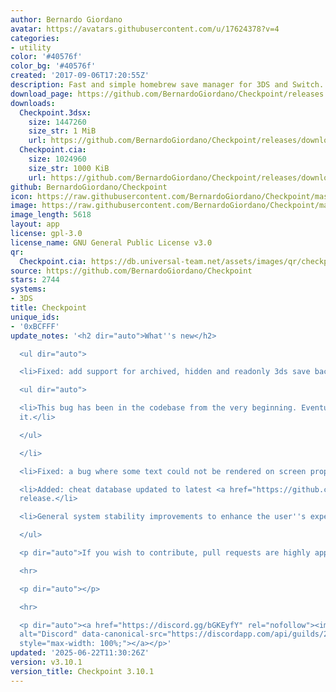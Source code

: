 ```yaml
---
author: Bernardo Giordano
avatar: https://avatars.githubusercontent.com/u/17624378?v=4
categories:
- utility
color: '#40576f'
color_bg: '#40576f'
created: '2017-09-06T17:20:55Z'
description: Fast and simple homebrew save manager for 3DS and Switch.
download_page: https://github.com/BernardoGiordano/Checkpoint/releases
downloads:
  Checkpoint.3dsx:
    size: 1447260
    size_str: 1 MiB
    url: https://github.com/BernardoGiordano/Checkpoint/releases/download/v3.10.1/Checkpoint.3dsx
  Checkpoint.cia:
    size: 1024960
    size_str: 1000 KiB
    url: https://github.com/BernardoGiordano/Checkpoint/releases/download/v3.10.1/Checkpoint.cia
github: BernardoGiordano/Checkpoint
icon: https://raw.githubusercontent.com/BernardoGiordano/Checkpoint/master/3ds/assets/icon.png
image: https://raw.githubusercontent.com/BernardoGiordano/Checkpoint/master/3ds/assets/banner.png
image_length: 5618
layout: app
license: gpl-3.0
license_name: GNU General Public License v3.0
qr:
  Checkpoint.cia: https://db.universal-team.net/assets/images/qr/checkpoint-cia.png
source: https://github.com/BernardoGiordano/Checkpoint
stars: 2744
systems:
- 3DS
title: Checkpoint
unique_ids:
- '0xBCFFF'
update_notes: '<h2 dir="auto">What''s new</h2>

  <ul dir="auto">

  <li>Fixed: add support for archived, hidden and readonly 3ds save backup folders.

  <ul dir="auto">

  <li>This bug has been in the codebase from the very beginning. Eventually, we fixed
  it.</li>

  </ul>

  </li>

  <li>Fixed: a bug where some text could not be rendered on screen properly.</li>

  <li>Added: cheat database updated to latest <a href="https://github.com/FlagBrew/Sharkive">Sharkive</a>
  release.</li>

  <li>General system stability improvements to enhance the user''s experience.</li>

  </ul>

  <p dir="auto">If you wish to contribute, pull requests are highly appreciated.</p>

  <hr>

  <p dir="auto"></p>

  <hr>

  <p dir="auto"><a href="https://discord.gg/bGKEyfY" rel="nofollow"><img src="https://camo.githubusercontent.com/4fd6621149dd39281a0da7c2c9d80ad1408edca0c82a0153a1d7df9ea37c7e11/68747470733a2f2f646973636f72646170702e636f6d2f6170692f6775696c64732f3237383232323833343633333830313732382f7769646765742e706e673f7374796c653d62616e6e6572332674696d652d"
  alt="Discord" data-canonical-src="https://discordapp.com/api/guilds/278222834633801728/widget.png?style=banner3&amp;time-"
  style="max-width: 100%;"></a></p>'
updated: '2025-06-22T11:30:26Z'
version: v3.10.1
version_title: Checkpoint 3.10.1
---
```

